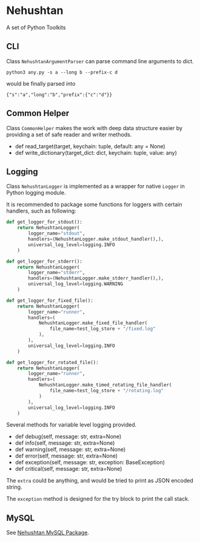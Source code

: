 # Nehushtan 

A set of Python Toolkits

## CLI 

Class `NehushtanArgumentParser` can parse command line arguments to dict.

`python3 any.py -s a --long b --prefix-c d`

would be finally parsed into 

```
{"s":"a","long":"b","prefix":{"c":"d"}}
```

## Common Helper

Class `CommonHelper` makes the work with deep data structure easier by providing a set of safe reader and writer methods.

* def read_target(target, keychain: tuple, default: any = None)
* def write_dictionary(target_dict: dict, keychain: tuple, value: any)

## Logging

Class `NehushtanLogger` is implemented as a wrapper for native `Logger` in Python logging module.

It is recommended to package some functions for loggers with certain handlers, such as following:

```python
def get_logger_for_stdout():
    return NehushtanLogger(
        logger_name="stdout", 
        handlers=(NehushtanLogger.make_stdout_handler(),),
        universal_log_level=logging.INFO
    )

def get_logger_for_stderr():
    return NehushtanLogger(
        logger_name="stderr", 
        handlers=(NehushtanLogger.make_stderr_handler(),),
        universal_log_level=logging.WARNING
    )

def get_logger_for_fixed_file():
    return NehushtanLogger(
        logger_name="runner",
        handlers=(
            NehushtanLogger.make_fixed_file_handler(
                file_name=test_log_store + "/fixed.log"
            ),
        ),
        universal_log_level=logging.INFO
    )

def get_logger_for_rotated_file():
    return NehushtanLogger(
        logger_name="runner",
        handlers=(
            NehushtanLogger.make_timed_rotating_file_handler(
                file_name=test_log_store + "/rotating.log"
            )
        ),
        universal_log_level=logging.INFO
    )
```

Several methods for variable level logging provided.

* def debug(self, message: str, extra=None)
* def info(self, message: str, extra=None)
* def warning(self, message: str, extra=None)
* def error(self, message: str, extra=None)
* def exception(self, message: str, exception: BaseException)
* def critical(self, message: str, extra=None)

The `extra` could be anything, and would be tried to print as JSON encoded string.

The `exception` method is designed for the try block to print the call stack.

## MySQL

See [Nehushtan MySQL Package](./mysql).